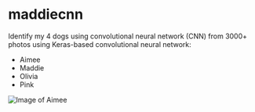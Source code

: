 # maddiecnn
Identify my 4 dogs using convolutional neural network (CNN) from 3000+ photos using Keras-based convolutional neural network:
- Aimee
- Maddie
- Olivia
- Pink

![Image of Aimee](https://raw.githubusercontent.com/hideyukiinada/maddiecnn/blob/master/assets/images/a_02059.jpg_256x256.jpg)
